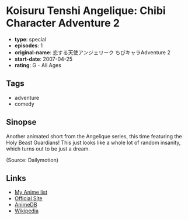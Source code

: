 # Koisuru Tenshi Angelique: Chibi Character Adventure 2

-   **type**: special
-   **episodes**: 1
-   **original-name**: 恋する天使アンジェリーク ちびキャラAdventure 2
-   **start-date**: 2007-04-25
-   **rating**: G - All Ages

## Tags

-   adventure
-   comedy

## Sinopse

Another animated short from the Angelique series, this time featuring the Holy Beast Guardians! This just looks like a whole lot of random insanity, which turns out to be just a dream.

(Source: Dailymotion)

## Links

-   [My Anime list](https://myanimelist.net/anime/8180/Koisuru_Tenshi_Angelique__Chibi_Character_Adventure_2)
-   [Official Site](http://www.gamecity.ne.jp/neoromance/tv/ange/02/index.htm)
-   [AnimeDB](http://anidb.info/perl-bin/animedb.pl?show=anime&aid=4753)
-   [Wikipedia](http://en.wikipedia.org/wiki/Angelique_(Japanese_series))
